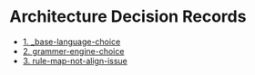 # Architecture Decision Records

* [1. _base-language-choice](0001-_base-language-choice.md)
* [2. grammer-engine-choice](0002-grammer-engine-choice.md)
* [3. rule-map-not-align-issue](0003-rule-map-not-align-issue.md)
